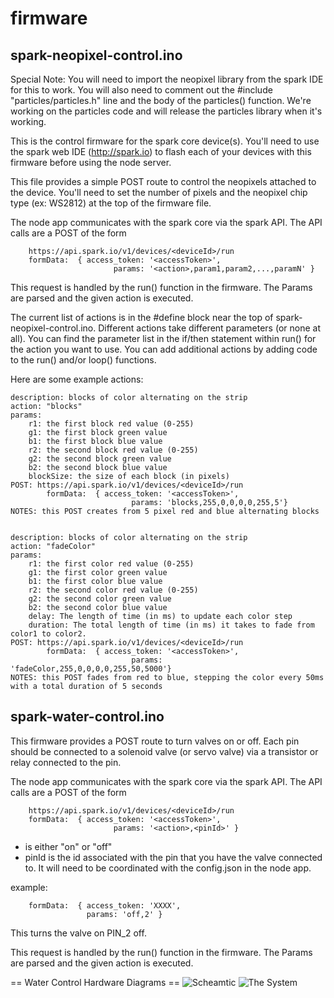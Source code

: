 firmware
========

spark-neopixel-control.ino
--------------------------

Special Note: You will need to import the neopixel library from the spark IDE for this to work.  You will also need to comment out the #include "particles/particles.h" line and the body of the particles() function.  We're working on the particles code and will release the particles library when it's working.

This is the control firmware for the spark core device(s).  You'll need to use the spark web IDE (http://spark.io) to flash each of your devices with this firmware before using the node server.

This file provides a simple POST route to control the neopixels attached to the device.  You'll need to set the number of pixels and the neopixel chip type (ex: WS2812) at the top of the firmware file.  

The node app communicates with the spark core via the spark API.  The API calls are a POST of the form 
```	
	https://api.spark.io/v1/devices/<deviceId>/run
	formData:  { access_token: '<accessToken>',
	                   params: '<action>,param1,param2,...,paramN' }
```

This request is handled by the run() function in the firmware.  The Params are parsed and the given action is executed.

The current list of actions is in the #define block near the top of spark-neopixel-control.ino.  Different actions take different parameters (or none at all).  You can find the parameter list in the if/then statement within run() for the action you want to use.  You can add additional actions by adding code to the run() and/or loop() functions.  

Here are some example actions:

```
description: blocks of color alternating on the strip
action: "blocks"
params: 
	r1: the first block red value (0-255)
	g1: the first block green value 
	b1: the first block blue value
	r2: the second block red value (0-255)
	g2: the second block green value 
	b2: the second block blue value
	blockSize: the size of each block (in pixels)
POST: https://api.spark.io/v1/devices/<deviceId>/run
		formData:  { access_token: '<accessToken>',
  					       params: 'blocks,255,0,0,0,0,255,5'}
NOTES: this POST creates from 5 pixel red and blue alternating blocks


description: blocks of color alternating on the strip
action: "fadeColor"
params: 
	r1: the first color red value (0-255)
	g1: the first color green value 
	b1: the first color blue value
	r2: the second color red value (0-255)
	g2: the second color green value 
	b2: the second color blue value
	delay: The length of time (in ms) to update each color step
	duration: The total length of time (in ms) it takes to fade from color1 to color2.
POST: https://api.spark.io/v1/devices/<deviceId>/run
		formData:  { access_token: '<accessToken>',
  					       params: 'fadeColor,255,0,0,0,0,255,50,5000'}
NOTES: this POST fades from red to blue, stepping the color every 50ms with a total duration of 5 seconds
```

spark-water-control.ino
-----------------------
This firmware provides a POST route to turn valves on or off.  Each pin should be connected to a solenoid valve (or servo valve) via a transistor or relay connected to the pin.  

The node app communicates with the spark core via the spark API.  The API calls are a POST of the form 
```	
	https://api.spark.io/v1/devices/<deviceId>/run
	formData:  { access_token: '<accessToken>',
	                   params: '<action>,<pinId>' }
```

* <action> is either "on" or "off"
* pinId is the id associated with the pin that you have the valve connected to.  It will need to be coordinated with the config.json in the node app.

example:
```
	formData:  { access_token: 'XXXX',
  				 params: 'off,2' }
```
This turns the valve on PIN_2 off.

This request is handled by the run() function in the firmware.  The Params are parsed and the given action is executed.

== Water Control Hardware Diagrams ==
![Scheamtic](https://farm9.staticflickr.com/8896/18110055446_de6b91cd10_b.jpg)
![The System](https://farm9.staticflickr.com/8797/17515634753_a16f015f75_b.jpg)
